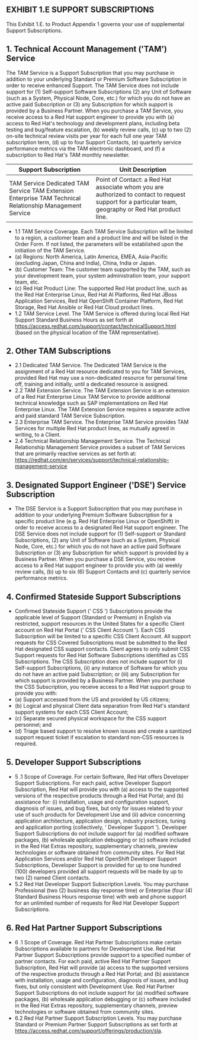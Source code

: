 ## EXHIBIT 1.E SUPPORT SUBSCRIPTIONS

This Exhibit 1.E. to Product Appendix 1 governs your use of supplemental Support Subscriptions.

## 1. Technical Account Management ('TAM') Service

The TAM Service is a Support Subscription that you may purchase in addition to your underlying Standard or Premium Software Subscription in order to receive enhanced Support. The TAM Service does not include support for (1) Self-support Software Subscriptions (2) any Unit of Software (such as a System, Physical Node, Core, etc.) for which you do not have an active paid Subscription or (3) any Subscription for which support is provided by a Business Partner. When you purchase a TAM Service, you receive access to a Red Hat support engineer to provide you with (a) access to Red Hat's technology and development plans, including beta testing and bug/feature escalation, (b) weekly review calls, (c) up to two (2) on-site technical review visits per year for each full one year TAM subscription term, (d) up to four Support Contacts, (e) quarterly service performance metrics via the TAM electronic dashboard, and (f) a subscription to Red Hat's TAM monthly newsletter.

| Support Subscription                                                                                     | Unit Description                                                                                                                                      |
|----------------------------------------------------------------------------------------------------------|-------------------------------------------------------------------------------------------------------------------------------------------------------|
| TAM Service Dedicated TAM Service TAM Extension Enterprise TAM Technical Relationship Management Service | Point of Contact: a Red Hat associate whom you are authorized to contact to request support for a particular team, geography or Red Hat product line. |

- 1.1 TAM Service Coverage. Each TAM Service Subscription will be limited to a region, a customer team and a product line and will be listed in the Order Form.  If not listed, the parameters will be established upon the initiation of the TAM Service.
- (a) Regions: North America, Latin America, EMEA, Asia-Pacific (excluding Japan, China and India), China, India or Japan.
- (b) Customer Team: The customer team supported by the TAM, such as your development team, your system administration team, your support team, etc.
- (c) Red Hat Product Line: The supported Red Hat product line, such as the Red Hat Enterprise Linux, Red Hat AI Platforms, Red Hat JBoss Application Services, Red Hat OpenShift Container Platform, Red Hat Storage, Red Hat Ansible or Red Hat Cloud product lines.
- 1.2 TAM  Service  Level. The  TAM  Service  is  offered  during local Red  Hat  Support  Standard  Business  Hours  as  set  forth  at https://access.redhat.com/support/contact/technicalSupport.html (based on the physical location of the TAM representative).

## 2. Other TAM Subscriptions

- 2.1 Dedicated TAM Service. The Dedicated TAM Service is the assignment of a Red Hat resource dedicated to you for TAM Services, provided Red Hat may use a non-dedicated resource for personal time off, training and initially, until a dedicated resource is assigned.
- 2.2 TAM Extension Service. The TAM Extension Service is an extension of a Red Hat Enterprise Linux TAM Service to provide additional technical knowledge such as SAP implementations on Red Hat Enterprise Linux.  The TAM Extension Service requires a separate active and paid standard TAM Service Subscription.
- 2.3 Enterprise TAM Service. The Enterprise TAM Service provides TAM Services for multiple Red Hat product lines, as mutually agreed in writing, to a Client.
- 2.4 Technical Relationship Management Service. The Technical Relationship Management Service provides a subset of TAM Services that are primarily reactive services as set forth at: https://redhat.com/en/services/support/technical-relationship-management-service

## 3. Designated Support Engineer ('DSE') Service Subscription

- The DSE Service is a Support Subscription that you may purchase in addition to your underlying Premium Software Subscription for a specific product line (e.g. Red Hat Enterprise Linux or OpenShift) in order to receive access to a designated Red Hat support engineer. The DSE Service does not include support for (1) Self-support or Standard Subscriptions, (2) any Unit of Software (such as a System, Physical Node, Core, etc.) for which you do not have an active paid Software Subscription or (3) any Subscription for which support is provided by a Business Partner. When you purchase a DSE Service, you receive access to a Red Hat support engineer to provide you with (a) weekly review calls, (b) up to six (6) Support Contacts and (c) quarterly service performance metrics.

## 4. Confirmed Stateside Support Subscriptions

- Confirmed Stateside Support (' CSS ') Subscriptions provide the applicable level of Support (Standard or Premium) in English via restricted, support resources in the United States for a specific Client account on Red Hat Portal (' CSS Client Account ').  Each CSS Subscription will be  limited  to  a  specific  CSS  Client  Account.  All  support  requests  for  CSS  Covered  Subscriptions  must  be  submitted  to  the  Red  Hat designated CSS support contacts.  Client agrees to only submit CSS Support requests for Red Hat Software Subscriptions identified as CSS Subscriptions.  The CSS Subscription does not include support for (i) Self-support Subscriptions, (ii) any instance of Software for which you do not have an active paid Subscription; or (iii) any Subscription for which support is provided by a Business Partner. When you purchase the CSS Subscription, you receive access to a Red Hat support group to provide you with:
- (a) Support accessed from the US and provided by US citizens;
- (b) Logical and physical Client data separation from Red Hat's standard support systems for each CSS Client Account;
- (c) Separate secured physical workspace for the CSS support personnel; and
- (d) Triage based support to resolve known issues and create a sanitized support request ticket if escalation to standard non-CSS resources is required.

## 5. Developer Support Subscriptions

- 5 .1 Scope of Coverage. For certain Software, Red Hat offers Developer Support Subscriptions.  For each paid, active Developer Support Subscription, Red Hat will provide you with (a) access to the supported versions of the respective products through a Red Hat Portal; and (b) assistance for: (i) installation, usage and configuration support, diagnosis of issues, and bug fixes, but only for issues related to your use of such products for Development Use and (ii) advice concerning application architecture, application design, industry practices, tuning and application porting (collectively, ' Developer Support ').   Developer Support Subscriptions do not include support for (a) modified software packages, (b) wholesale application debugging or (c) software included in the Red Hat Extras repository, supplementary channels, preview technologies or software obtained from community sites.   For Red Hat Application Services and/or Red Hat OpenShift Developer Support Subscriptions, Developer Support is provided for up to one hundred (100) developers provided all support requests will be made by up to two (2) named Client contacts.
- 5.2 Red Hat Developer Support Subscription Levels. You may purchase Professional (two (2) business day response time) or Enterprise (four (4) Standard Business Hours response time) with web and phone support for an unlimited number of requests for Red Hat Developer Support Subscriptions.

## 6. Red Hat Partner Support Subscriptions

- 6 .1 Scope of Coverage. Red Hat Partner Subscriptions make certain Subscriptions available to partners for Development Use.  Red Hat Partner Support  Subscriptions  provide  support  to  a  specified  number  of  partner  contacts.  For  each  paid,  active  Red  Hat  Partner  Support Subscription,  Red  Hat  will  provide  (a)  access  to  the  supported  versions  of  the  respective  products  through  a  Red  Hat  Portal;  and  (b) assistance with installation, usage and configuration, diagnosis of issues, and bug fixes, but only consistent with Development Use. Red Hat Partner Support Subscriptions do not include support for (a) modified software packages, (b) wholesale application debugging or (c) software included in the Red Hat Extras repository, supplementary channels, preview technologies or software obtained from community sites.
- 6.2 Red Hat Partner Support Subscription Levels. You may purchase Standard or Premium Partner Support Subscriptions as set forth at https://access.redhat.com/support/offerings/production/sla.